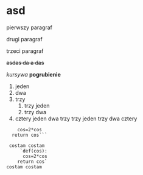# asd
pierwszy paragraf

drugi paragraf

trzeci paragraf

~~asdas da a das~~

*kursywa*
**pogrubienie**
1. jeden
2. dwa
3. trzy
    1. trzy jeden
    2. trzy dwa
4. cztery
 jeden
 dwa
 trzy
     trzy jeden
     trzy dwa
 cztery
 
```def(cos):
    cos=2*cos
  return cos```
 
 costam costam
     `def(cos):
      cos=2*cos
    return cos`
costam costam
 
 
 
  
